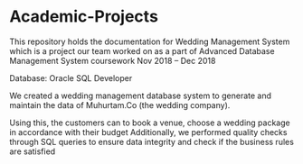 # Academic-Projects
This repository holds the documentation for Wedding Management System which is a project our team worked on as a part of Advanced Database Management System coursework
Nov 2018 – Dec 2018

Database: Oracle SQL Developer

We created a wedding management database system to generate and maintain the data of
Muhurtam.Co (the wedding company).

Using this, the customers can to book a venue, choose a wedding package in accordance with their budget
Additionally, we performed quality checks through SQL queries to ensure data integrity and check if the business rules are satisfied

